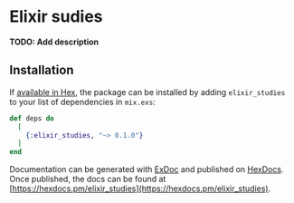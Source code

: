 # Elixir sudies 

**TODO: Add description**

## Installation

If [available in Hex](https://hex.pm/docs/publish), the package can be installed
by adding `elixir_studies` to your list of dependencies in `mix.exs`:

```elixir
def deps do
  [
    {:elixir_studies, "~> 0.1.0"}
  ]
end
```

Documentation can be generated with [ExDoc](https://github.com/elixir-lang/ex_doc)
and published on [HexDocs](https://hexdocs.pm). Once published, the docs can
be found at [https://hexdocs.pm/elixir_studies](https://hexdocs.pm/elixir_studies).

